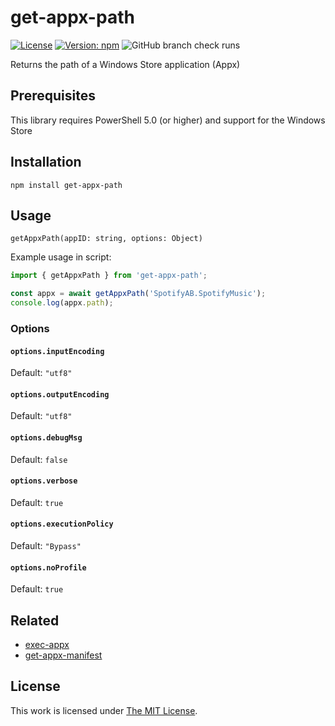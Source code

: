 # get-appx-path

[![License](https://img.shields.io/github/license/idleberg/get-appx-path?color=blue&style=for-the-badge)](https://github.com/idleberg/get-appx-path/blob/main/LICENSE)
[![Version: npm](https://img.shields.io/npm/v/@idleberg/get-appx-path?style=for-the-badge)](https://www.npmjs.org/package/@idleberg/get-appx-path)
![GitHub branch check runs](https://img.shields.io/github/check-runs/idleberg/get-appx-path/main?style=for-the-badge)

Returns the path of a Windows Store application (Appx)

## Prerequisites

This library requires PowerShell 5.0 (or higher) and support for the Windows Store

## Installation

`npm install get-appx-path`

## Usage

`getAppxPath(appID: string, options: Object)`

Example usage in script:

```js
import { getAppxPath } from 'get-appx-path';

const appx = await getAppxPath('SpotifyAB.SpotifyMusic');
console.log(appx.path);
```

### Options

#### `options.inputEncoding`

Default: `"utf8"`

#### `options.outputEncoding`

Default: `"utf8"`

#### `options.debugMsg`

Default: `false`

#### `options.verbose`

Default: `true`

#### `options.executionPolicy`

Default: `"Bypass"`

#### `options.noProfile`

Default: `true`

## Related

- [exec-appx](https://www.npmjs.com/package/exec-appx)
- [get-appx-manifest](https://www.npmjs.com/package/get-appx-manifest)

## License

This work is licensed under [The MIT License](LICENSE).
